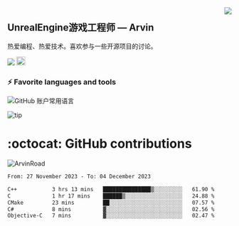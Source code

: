 <img align="right" src="https://count.getloli.com/get/@:ArvinRoad?theme=rule34">

## UnrealEngine游戏工程师 — Arvin

热爱编程、热爱技术。喜欢参与一些开源项目的讨论。

![](https://visitor-badge.glitch.me/badge?page_id=ArvinRoad.ArvinRoad)
[<img alt="github" src="https://img.shields.io/badge/github-ArvinRoad-8da0cb?style=for-the-badge&labelColor=555555&logo=github" height="20">](https://github.com/ArvinRoad)

### ⚡ Favorite languages and tools
![GitHub 账户常用语言](https://github-stats.ubrong.com/api/top-langs/?username=ArvinRoad&layout=compact&theme=tokyonight)

![tip](https://badgen.net/badge/C++/UE/orange?icon=bitcoin-lightning)

# :octocat: GitHub contributions

<img src="https://github-readme-stats.vercel.app/api?username=ArvinRoad&show_icons=true&count_private=true&theme=algolia" alt="ArvinRoad" />

<!--START_SECTION:waka-->

```txt
From: 27 November 2023 - To: 04 December 2023

C++           3 hrs 13 mins   ███████████████▒░░░░░░░░░   61.90 %
C             1 hr 17 mins    ██████▒░░░░░░░░░░░░░░░░░░   24.88 %
CMake         23 mins         ██░░░░░░░░░░░░░░░░░░░░░░░   07.57 %
C#            8 mins          ▓░░░░░░░░░░░░░░░░░░░░░░░░   02.56 %
Objective-C   7 mins          ▓░░░░░░░░░░░░░░░░░░░░░░░░   02.47 %
```

<!--END_SECTION:waka-->
